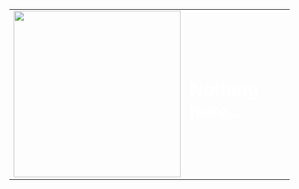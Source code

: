 <div align="center">

  <table>
    <tr>
      <td>
        <img src="https://media.tenor.com/oK9vBgIs_nwAAAAM/tboi-the-binding-of-isaac.gif" width="300" />
      </td>
      <td>
        <h1 style="color:white;">Nothing here...</h1>
      </td>
    </tr>
  </table>

</div>
